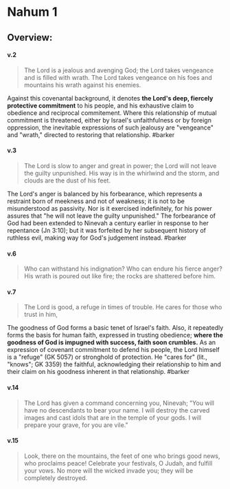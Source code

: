 # Nahum 1

## Overview:


#### v.2
>The Lord is a jealous and avenging God; the Lord takes vengeance and is filled with wrath. The Lord takes vengeance on his foes and mountains his wrath against his enemies.

Against this covenantal background, it denotes **the Lord's deep, fiercely protective commitment** to his people, and his exhaustive claim to obedience and reciprocal commitement. Where this relationship of mutual commitment is threatened, either by Israel's unfaithfulness or by foreign oppression, the inevitable expressions of such jealousy are "vengeance" and "wrath," directed to restoring that relationship.
#barker 

#### v.3
>The Lord is slow to anger and great in power; the Lord will not leave the guilty unpunished. His way is in the whirlwind and the storm, and clouds are the dust of his feet.

The Lord's anger is balanced by his forbearance, which represents a restraint born of meekness and not of weakness; it is not to be misunderstood as passivity. Nor is it exercised indefinitely, for his power assures that "he will not leave the guilty unpunished." The forbearance of God had been extended to Ninevah a century earlier in response to her repentance (Jn 3:10); but it was forfeited by her subsequent history of ruthless evil, making way for God's judgement instead.
#barker 

#### v.6
>Who can withstand his indignation? Who can endure his fierce anger? His wrath is poured out like fire; the rocks are shattered before him.

#### v.7
>The Lord is good, a refuge in times of trouble. He cares for those who trust in him,

The goodness of God forms a basic tenet of Israel's faith. Also, it repeatedly forms the basis for human faith, expressed in trusting obedience; **where the goodness of God is impugned with success, faith soon crumbles.** As an expression of covenant commitment to defend his people, the Lord himself is a "refuge" (GK 5057) or stronghold of protection. He "cares for" (lit., "knows"; GK 3359) the faithful, acknowledging their relationship to him and their claim on his goodness inherent in that relationship.
#barker 

#### v.14
>The Lord has given a command concerning you, Ninevah; "You will have no descendants to bear your name. I will destroy the carved images and cast idols that are in the temple of your gods. I will prepare your grave, for you are vile."

#### v.15
>Look, there on the mountains, the feet of one who brings good news, who proclaims peace! Celebrate your festivals, O Judah, and fulfill your vows. No more will the wicked invade you; they will be completely destroyed.




